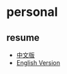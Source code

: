 # personal
## resume
* [中文版](resume/chinese.resume.pdf)
* [English Version](resume/english.resume.pdf)
